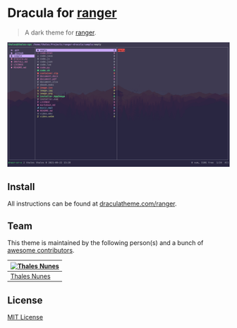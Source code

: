 # Dracula for [ranger](https://github.com/ranger/ranger)

> A dark theme for [ranger](https://github.com/ranger/ranger).

![Screenshot](./screenshot.png)

## Install

All instructions can be found at [draculatheme.com/ranger](https://draculatheme.com/ranger).

## Team

This theme is maintained by the following person(s) and a bunch of [awesome contributors](https://github.com/dracula/ranger/graphs/contributors).

[![Thales Nunes](https://github.com/thalesnunes.png?size=100)](https://github.com/thalesnunes) |
--- |
[Thales Nunes](https://github.com/thalesnunes) |

## License

[MIT License](./LICENSE)
